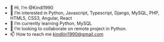 - 👋 Hi, I’m @Kindl1990
- 👀 I’m interested in Python, Javascript, Typescript, Django, MySQL, PHP, HTML5, CSS3, Angular, React
- 🌱 I’m currently learning Python, MySQL
- 💞️ I’m looking to collaborate on remote project in Python.
- 📫 How to reach me kindljiri1990@gmail.com

<!---
Kindl1990/Kindl1990 is a ✨ special ✨ repository because its `README.md` (this file) appears on your GitHub profile.
You can click the Preview link to take a look at your changes.
--->
